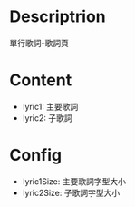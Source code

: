 # Descriptrion 

單行歌詞-歌詞頁

# Content

- lyric1: 主要歌詞
- lyric2: 子歌詞

# Config
- lyric1Size: 主要歌詞字型大小
- lyric2Size: 子歌詞字型大小